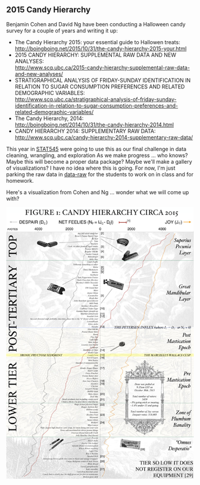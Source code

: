 ## 2015 Candy Hierarchy

Benjamin Cohen and David Ng have been conducting a Halloween candy survey for a 
couple of years and writing it up:

  * The Candy Hierarchy 2015: your essential guide to Hallowen treats:  
    <http://boingboing.net/2015/10/31/the-candy-hierarchy-2015-your.html>
  * 2015 CANDY HIERARCHY: SUPPLEMENTAL RAW DATA AND NEW ANALYSES:  
    <http://www.scq.ubc.ca/2015-candy-hierarchy-supplemental-raw-data-and-new-analyses/>
  * STRATIGRAPHICAL ANALYSIS OF FRIDAY-SUNDAY IDENTIFICATION IN RELATION TO SUGAR 
CONSUMPTION PREFERENCES AND RELATED DEMOGRAPHIC VARIABLES:  
    <http://www.scq.ubc.ca/stratigraphical-analysis-of-friday-sunday-identification-in-relation-to-sugar-consumption-preferences-and-related-demographic-variables/>
  * The Candy Hierarchy, 2014:  
    <http://boingboing.net/2014/10/31/the-candy-hierarchy-2014.html>
  * CANDY HIERARCHY 2014: SUPPLEMENTARY RAW DATA:  
    <http://www.scq.ubc.ca/candy-hierarchy-2014-supplementary-raw-data/>

This year in [STAT545](http://stat545-ubc.github.io) were going to use this as 
our final challenge in data cleaning, wrangling, and exploration As we make 
progress ... who knows? Maybe this will become a proper data package? Maybe 
we'll make a gallery of visualizations? I have no idea where this is going. For 
now, I'm just parking the raw data in [data-raw](data-raw) for the students to 
work on in class and for homework.

Here's a visualization from Cohen and Ng ... wonder what we will come up with?

![](data-raw/candyhierarchy2015.jpg)